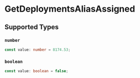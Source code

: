 # GetDeploymentsAliasAssigned


## Supported Types

### `number`

```typescript
const value: number = 8174.53;
```

### `boolean`

```typescript
const value: boolean = false;
```

